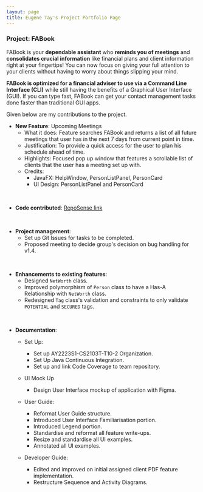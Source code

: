 ```yaml
---
layout: page
title: Eugene Tay's Project Portfolio Page
---
```


### Project: FABook

FABook is your **dependable assistant** who **reminds you of meetings** and **consolidates crucial information** like financial plans and client information right at your fingertips! You can now focus on giving your full attention to your clients without having to worry about things slipping your mind.

**FABook is optimized for a financial adviser to use via a Command Line Interface (CLI)** while still having the benefits of a Graphical User Interface (GUI). If you can type fast, FABook can get your contact management tasks done faster than traditional GUI apps.

Given below are my contributions to the project.

* **New Feature**: Upcoming Meetings
    * What it does: Feature searches FABook and returns a list of all future meetings that user has in the next 7 days from current point in time.
    * Justification: To provide a quick access for the user to plan his schedule ahead of time.
    * Highlights: Focused pop up window that features a scrollable list of clients that the user has a meeting set up with.
    * Credits:
      * JavaFX: HelpWindow, PersonListPanel, PersonCard
      * UI Design: PersonListPanel and PersonCard
<br>

* **Code contributed**: [RepoSense link](https://nus-cs2103-ay2223s1.github.io/tp-dashboard/?search=eugenetayyj&breakdown=true&sort=groupTitle&sortWithin=title&since=2022-09-16&timeframe=commit&mergegroup=&groupSelect=groupByRepos&checkedFileTypes=docs~functional-code~test-code~other)
<br>

* **Project management**:
    * Set up Git Issues for tasks to be completed.
    * Proposed meeting to decide group's decision on bug handling for v1.4.
<br>

* **Enhancements to existing features**:
    * Designed `NetWorth` class.
    * Improved polymorphism of `Person` class to have a Has-A Relationship with `NetWorth` class.
    * Redesigned `Tag` class's validation and constraints to only validate `POTENTIAL` and `SECURED` tags.
<br>

* **Documentation**:
    * Set Up:
      * Set up AY2223S1-CS2103T-T10-2 Organization.
      * Set Up Java Continuous Integration.
      * Set up and link Code Coverage to team repository.
    * UI Mock Up
      * Design User Interface mockup of application with Figma.
    * User Guide:
      * Reformat User Guide structure.
      * Introduced User Interface Familiarisation portion.
      * Introduced Legend portion.
      * Standardise and reformat all feature write-ups.
      * Resize and standardise all UI examples.
      * Annotated all UI examples.

    * Developer Guide:
      * Edited and improved on initial assigned client PDF feature implementation.
      * Restructure Sequence and Activity Diagrams.
